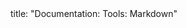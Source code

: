 <frontmatter>
title: "Documentation: Tools: Markdown"
</frontmatter>

<include src="container-inPage-asFlat.md" boilerplate />